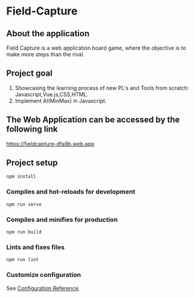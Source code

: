 # Field-Capture
## About the application
Field Capture is a web application board game, where the objective is to make more steps than the rival.
## Project goal
1. Showcasing the learning process of new PL's and Tools from scratch: Javascript,Vue.js,CSS,HTML.
2. Implement AI(MinMax) in Javascript.

## The Web Application can be accessed by the following link

https://fieldcapture-dfa9b.web.app


## Project setup
```
npm install
```

### Compiles and hot-reloads for development
```
npm run serve
```

### Compiles and minifies for production
```
npm run build
```

### Lints and fixes files
```
npm run lint
```

### Customize configuration
See [Configuration Reference](https://cli.vuejs.org/config/).
